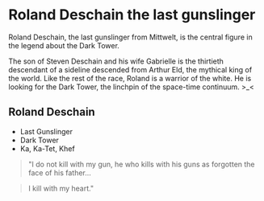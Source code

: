 # Roland Deschain the last gunslinger


Roland Deschain, the last gunslinger from Mittwelt, 
is the central figure in the legend about the Dark Tower.

The son of Steven Deschain and his wife Gabrielle is the thirtieth descendant of a sideline descended from Arthur Eld, 
the mythical king of the world. Like the rest of the race, Roland is a warrior of the white.
He is looking for the Dark Tower, the linchpin of the space-time continuum. >_<

## Roland Deschain
* Last Gunslinger
* Dark Tower
* Ka, Ka-Tet, Khef 


> "I do not kill with my gun,
> he who kills with his guns
> as forgotten the face of his father...

> I kill with my heart."
